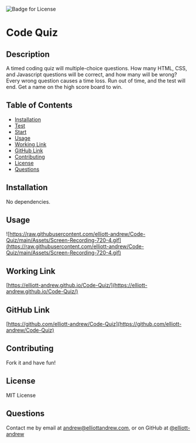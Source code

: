
  
  ![Badge for License](https://img.shields.io/badge/License-MIT%20License-green)

  # Code Quiz
  ## Description
  A timed coding quiz will multiple-choice questions. How many HTML, CSS, and Javascript questions will be correct, and how many will be wrong? Every wrong question causes a time loss. Run out of time, and the test will end. Get a name on the high score board to win.

  ## Table of Contents
  - [Installation](#Installation)
  - [Test](#Test)
  - [Start](#Start)
  - [Usage](#Usage)
  - [Working Link](#WorkingLink)
  - [GitHub Link](#GithubLink)
  - [Contributing](#Contributing)
  - [License](#License)
  - [Questions](#Questions)

  ## Installation
  No dependencies.

  ## Usage
  ![https://raw.githubusercontent.com/elliott-andrew/Code-Quiz/main/Assets/Screen-Recording-720-4.gif](https://raw.githubusercontent.com/elliott-andrew/Code-Quiz/main/Assets/Screen-Recording-720-4.gif)

## Working Link
[https://elliott-andrew.github.io/Code-Quiz/](https://elliott-andrew.github.io/Code-Quiz/)

## GitHub Link
[https://github.com/elliott-andrew/Code-Quiz](https://github.com/elliott-andrew/Code-Quiz)

  ## Contributing
  Fork it and have fun!

  ## License
  MIT License

  ## Questions
  Contact me by email at andrew@elliottandrew.com, or on GitHub at [@elliott-andrew](https://www.github.com/elliott-andrew)